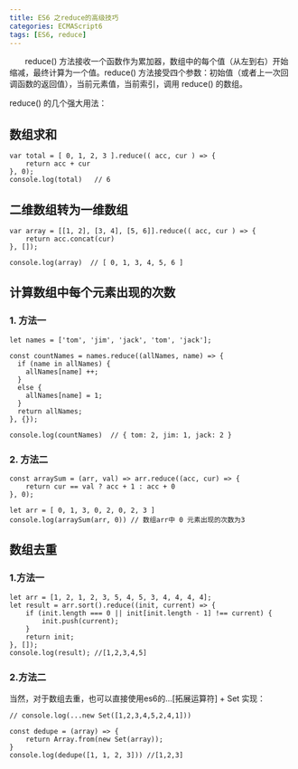 ```yaml
---
title: ES6 之reduce的高级技巧
categories: ECMAScript6
tags: [ES6, reduce]
---
```


 &nbsp; &nbsp; &nbsp; &nbsp;reduce() 方法接收一个函数作为累加器，数组中的每个值（从左到右）开始缩减，最终计算为一个值。reduce() 方法接受四个参数：初始值（或者上一次回调函数的返回值），当前元素值，当前索引，调用 reduce() 的数组。

<!-- more -->

reduce() 的几个强大用法：

## 数组求和


```
var total = [ 0, 1, 2, 3 ].reduce(( acc, cur ) => {
    return acc + cur
}, 0);
console.log(total)   // 6
```
## 二维数组转为一维数组

```
var array = [[1, 2], [3, 4], [5, 6]].reduce(( acc, cur ) => {
    return acc.concat(cur)
}, []);

console.log(array)  // [ 0, 1, 3, 4, 5, 6 ]
```
## 计算数组中每个元素出现的次数
### 1. 方法一

```
let names = ['tom', 'jim', 'jack', 'tom', 'jack'];

const countNames = names.reduce((allNames, name) => {
  if (name in allNames) {
    allNames[name] ++;
  }
  else {
    allNames[name] = 1;
  }
  return allNames;
}, {});

console.log(countNames)  // { tom: 2, jim: 1, jack: 2 }
```
### 2. 方法二

```
const arraySum = (arr, val) => arr.reduce((acc, cur) => {
    return cur == val ? acc + 1 : acc + 0
}, 0);

let arr = [ 0, 1, 3, 0, 2, 0, 2, 3 ]
console.log(arraySum(arr, 0)) // 数组arr中 0 元素出现的次数为3
```

## 数组去重
### 1.方法一

```
let arr = [1, 2, 1, 2, 3, 5, 4, 5, 3, 4, 4, 4, 4];
let result = arr.sort().reduce((init, current) => {
    if (init.length === 0 || init[init.length - 1] !== current) {
        init.push(current);
    }
    return init;
}, []);
console.log(result); //[1,2,3,4,5]
```
### 2.方法二

当然，对于数组去重，也可以直接使用es6的…[拓展运算符] + Set 实现：

```
// console.log(...new Set([1,2,3,4,5,2,4,1]))

const dedupe = (array) => {
    return Array.from(new Set(array));
}
console.log(dedupe([1, 1, 2, 3])) //[1,2,3]
```



